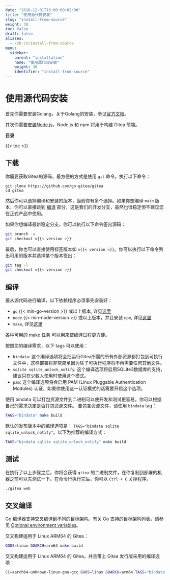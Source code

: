 ```yaml
---
date: "2016-12-01T16:00:00+02:00"
title: "使用源代码安装"
slug: "install-from-source"
weight: 30
toc: false
draft: false
aliases:
  - /zh-cn/install-from-source
menu:
  sidebar:
    parent: "installation"
    name: "使用源代码安装"
    weight: 30
    identifier: "install-from-source"
---
```


# 使用源代码安装

首先你需要安装Golang，关于Golang的安装，参见[官方文档](https://golang.google.cn/doc/install)。

其次你需要[安装Node.js](https://nodejs.org/zh-cn/download/)，Node.js 和 npm 将用于构建 Gitea 前端。

**目录**

{{< toc >}}

## 下载

你需要获取Gitea的源码，最方便的方式是使用 `git` 命令。执行以下命令：

```
git clone https://github.com/go-gitea/gitea
cd gitea
```

然后你可以选择编译和安装的版本，当前你有多个选择。如果你想编译 `main` 版本，你可以直接跳到 [编译](#编译) 部分，这是我们的开发分支，虽然也很稳定但不建议您在正式产品中使用。

如果你想编译最新稳定分支，你可以执行以下命令签出源码：

```bash
git branch -a
git checkout v{{< version >}}
```

最后，你也可以直接使用标签版本如 `v{{< version >}}`。你可以执行以下命令列出可用的版本并选择某个版本签出：

```bash
git tag -l
git checkout v{{< version >}}
```

## 编译

要从源代码进行编译，以下依赖程序必须事先安装好：

- `go` {{< min-go-version >}} 或以上版本, 详见[这里](https://golang.google.cn/doc/install)
- `node` {{< min-node-version >}} 或以上版本，并且安装 `npm`, 详见[这里](https://nodejs.org/zh-cn/download/)
- `make`, 详见[这里](/zh-cn/hacking-on-gitea/)

各种可用的 [make 任务](https://github.com/go-gitea/gitea/blob/main/Makefile)
可以用来使编译过程更方便。

按照您的编译需求，以下 tags 可以使用：

- `bindata`: 这个编译选项将会把运行Gitea所需的所有外部资源都打包到可执行文件中，这样部署将非常简单因为除了可执行程序将不再需要任何其他文件。
- `sqlite sqlite_unlock_notify`: 这个编译选项将启用SQLite3数据库的支持，建议只在少数人使用时使用这个模式。
- `pam`: 这个编译选项将会启用 PAM (Linux Pluggable Authentication Modules) 认证，如果你使用这一认证模式的话需要开启这个选项。

使用 bindata 可以打包资源文件到二进制可以使开发和测试更容易，你可以根据自己的需求决定是否打包资源文件。
要包含资源文件，请使用 `bindata` tag：

```bash
TAGS="bindata" make build
```

默认的发布版本中的编译选项是： `TAGS="bindata sqlite sqlite_unlock_notify"`。以下为推荐的编译方式：

```bash
TAGS="bindata sqlite sqlite_unlock_notify" make build
```

## 测试

在执行了以上步骤之后，你将会获得 `gitea` 的二进制文件，在你复制到部署的机器之前可以先测试一下。在命令行执行完后，你可以 `Ctrl + C` 关掉程序。

```bash
./gitea web
```

## 交叉编译

Go 编译器支持交叉编译到不同的目标架构。有关 Go 支持的目标架构列表，请参见 [Optional environment variables](https://go.dev/doc/install/source#environment)。

交叉构建适用于 Linux ARM64 的 Gitea：

```bash
GOOS=linux GOARCH=arm64 make build
```

交叉构建适用于 Linux ARM64 的 Gitea，并且带上 Gitea 发行版采用的编译选项：

```bash
CC=aarch64-unknown-linux-gnu-gcc GOOS=linux GOARCH=arm64 TAGS="bindata sqlite sqlite_unlock_notify" make build
```
